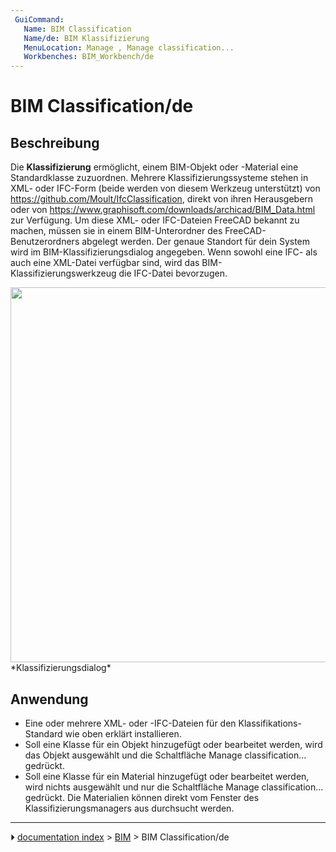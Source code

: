 ```yaml
---
 GuiCommand:
   Name: BIM Classification
   Name/de: BIM Klassifizierung
   MenuLocation: Manage , Manage classification...
   Workbenches: BIM_Workbench/de
---
```


# BIM Classification/de



## Beschreibung

Die **Klassifizierung** ermöglicht, einem BIM-Objekt oder -Material eine Standardklasse zuzuordnen. Mehrere Klassifizierungssysteme stehen in XML- oder IFC-Form (beide werden von diesem Werkzeug unterstützt) von <https://github.com/Moult/IfcClassification>, direkt von ihren Herausgebern oder von <https://www.graphisoft.com/downloads/archicad/BIM_Data.html> zur Verfügung. Um diese XML- oder IFC-Dateien FreeCAD bekannt zu machen, müssen sie in einem BIM-Unterordner des FreeCAD-Benutzerordners abgelegt werden. Der genaue Standort für dein System wird im BIM-Klassifizierungsdialog angegeben. Wenn sowohl eine IFC- als auch eine XML-Datei verfügbar sind, wird das BIM-Klassifizierungswerkzeug die IFC-Datei bevorzugen.

<img alt="" src=images/BIM_classification_screenshot.png  style="width:600px;"> 
*Klassifizierungsdialog*



## Anwendung

-   Eine oder mehrere XML- oder -IFC-Dateien für den Klassifikations-Standard wie oben erklärt installieren.
-   Soll eine Klasse für ein Objekt hinzugefügt oder bearbeitet werden, wird das Objekt ausgewählt und die Schaltfläche Manage classification\... gedrückt.
-   Soll eine Klasse für ein Material hinzugefügt oder bearbeitet werden, wird nichts ausgewählt und nur die Schaltfläche Manage classification\... gedrückt. Die Materialien können direkt vom Fenster des Klassifizierungsmanagers aus durchsucht werden.



---
⏵ [documentation index](../README.md) > [BIM](BIM_Workbench.md) > BIM Classification/de
